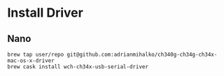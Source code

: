 # Install Driver

## Nano

```
brew tap user/repo git@github.com:adrianmihalko/ch340g-ch34g-ch34x-mac-os-x-driver
brew cask install wch-ch34x-usb-serial-driver
```